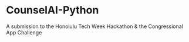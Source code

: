 # CounselAI-Python
A submission to the Honolulu Tech Week Hackathon &amp; the Congressional App Challenge
